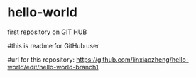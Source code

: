 # hello-world
first repository on GIT HUB

#this is readme for GitHub user

#url for this repository:
https://github.com/linxiaozheng/hello-world/edit/hello-world-branch1
